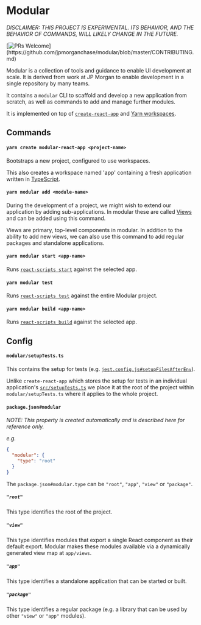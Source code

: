 # Modular

_DISCLAIMER: THIS PROJECT IS EXPERIMENTAL. ITS BEHAVIOR, AND THE BEHAVIOR OF
COMMANDS, WILL LIKELY CHANGE IN THE FUTURE._

[![PRs Welcome](https://img.shields.io/badge/PRs-welcome-brightgreen.svg?)](https://github.com/jpmorganchase/modular/blob/master/CONTRIBUTING.md)

Modular is a collection of tools and guidance to enable UI development at scale.
It is derived from work at JP Morgan to enable development in a single
repository by many teams.

It contains a `modular` CLI to scaffold and develop a new application from
scratch, as well as commands to add and manage further modules.

It is implemented on top of [`create-react-app`](https://create-react-app.dev/)
and [Yarn workspaces](https://classic.yarnpkg.com/en/docs/workspaces/).

## Commands

#### `yarn create modular-react-app <project-name>`

Bootstraps a new project, configured to use workspaces.

This also creates a workspace named 'app' containing a fresh application written
in [TypeScript](https://www.typescriptlang.org/).

#### `yarn modular add <module-name>`

During the development of a project, we might wish to extend our application by
adding sub-applications. In modular these are called [Views](/docs/views.md) and
can be added using this command.

Views are primary, top-level components in modular. In addition to the ability
to add new views, we can also use this command to add regular packages and
standalone applications.

#### `yarn modular start <app-name>`

Runs
[`react-scripts start`](https://create-react-app.dev/docs/getting-started#npm-start-or-yarn-start)
against the selected app.

#### `yarn modular test`

Runs [`react-scripts test`](https://create-react-app.dev/docs/running-tests)
against the entire Modular project.

#### `yarn modular build <app-name>`

Runs [`react-scripts build`](https://create-react-app.dev/docs/production-build)
against the selected app.

## Config

#### `modular/setupTests.ts`

This contains the setup for tests (e.g.
[`jest.config.js#setupFilesAfterEnv`](https://jestjs.io/docs/en/configuration#setupfilesafterenv-array)).

Unlike `create-react-app` which stores the setup for tests in an individual
application's
[`src/setupTests.ts`](https://create-react-app.dev/docs/running-tests/#srcsetuptestsjs)
we place it at the root of the project within `modular/setupTests.ts` where it
applies to the whole project.

#### `package.json#modular`

_NOTE: This property is created automatically and is described here for
reference only._

_e.g._

```json
{
  "modular": {
    "type": "root"
  }
}
```

The `package.json#modular.type` can be `"root"`, `"app"`, `"view"` or
`"package"`.

##### `"root"`

This type identifies the root of the project.

##### `"view"`

This type identifies modules that export a single React component as their
default export. Modular makes these modules available via a dynamically
generated view map at `app/views`.

##### `"app"`

This type identifies a standalone application that can be started or built.

##### `"package"`

This type identifies a regular package (e.g. a library that can be used by other
`"view"` or `"app"` modules).
